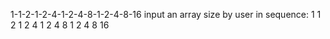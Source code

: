 1-1-2-1-2-4-1-2-4-8-1-2-4-8-16
input an array size by user in sequence: 1 1 2 1 2 4 1 2 4 8 1 2 4 8 16
